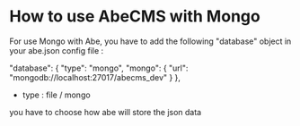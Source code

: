 # How to use AbeCMS with Mongo

For use Mongo with Abe, you have to add the following "database" object in your abe.json config file :

"database": {
        "type": "mongo",
        "mongo": {
          "url": "mongodb://localhost:27017/abecms_dev"
        }
    },

- type : file / mongo

you have to choose how abe will store the json data
